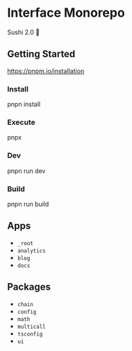 # Interface Monorepo

Sushi 2.0 🍣

## Getting Started

https://pnpm.io/installation

### Install

pnpn install

### Execute

pnpx

### Dev

pnpn run dev

### Build

pnpn run build

## Apps

- `_root`
- `analytics`
- `blog`
- `docs`

## Packages

- `chain`
- `config`
- `math`
- `multicall`
- `tsconfig`
- `ui`